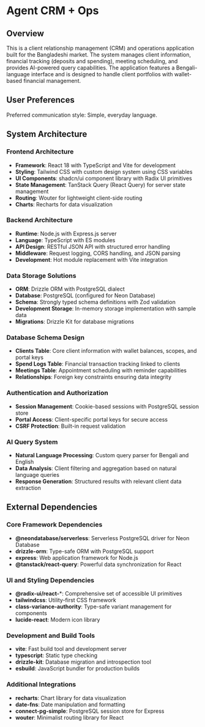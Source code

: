 # Agent CRM + Ops

## Overview

This is a client relationship management (CRM) and operations application built for the Bangladeshi market. The system manages client information, financial tracking (deposits and spending), meeting scheduling, and provides AI-powered query capabilities. The application features a Bengali-language interface and is designed to handle client portfolios with wallet-based financial management.

## User Preferences

Preferred communication style: Simple, everyday language.

## System Architecture

### Frontend Architecture
- **Framework**: React 18 with TypeScript and Vite for development
- **Styling**: Tailwind CSS with custom design system using CSS variables
- **UI Components**: shadcn/ui component library with Radix UI primitives
- **State Management**: TanStack Query (React Query) for server state management
- **Routing**: Wouter for lightweight client-side routing
- **Charts**: Recharts for data visualization

### Backend Architecture
- **Runtime**: Node.js with Express.js server
- **Language**: TypeScript with ES modules
- **API Design**: RESTful JSON API with structured error handling
- **Middleware**: Request logging, CORS handling, and JSON parsing
- **Development**: Hot module replacement with Vite integration

### Data Storage Solutions
- **ORM**: Drizzle ORM with PostgreSQL dialect
- **Database**: PostgreSQL (configured for Neon Database)
- **Schema**: Strongly typed schema definitions with Zod validation
- **Development Storage**: In-memory storage implementation with sample data
- **Migrations**: Drizzle Kit for database migrations

### Database Schema Design
- **Clients Table**: Core client information with wallet balances, scopes, and portal keys
- **Spend Logs Table**: Financial transaction tracking linked to clients
- **Meetings Table**: Appointment scheduling with reminder capabilities
- **Relationships**: Foreign key constraints ensuring data integrity

### Authentication and Authorization
- **Session Management**: Cookie-based sessions with PostgreSQL session store
- **Portal Access**: Client-specific portal keys for secure access
- **CSRF Protection**: Built-in request validation

### AI Query System
- **Natural Language Processing**: Custom query parser for Bengali and English
- **Data Analysis**: Client filtering and aggregation based on natural language queries
- **Response Generation**: Structured results with relevant client data extraction

## External Dependencies

### Core Framework Dependencies
- **@neondatabase/serverless**: Serverless PostgreSQL driver for Neon Database
- **drizzle-orm**: Type-safe ORM with PostgreSQL support
- **express**: Web application framework for Node.js
- **@tanstack/react-query**: Powerful data synchronization for React

### UI and Styling Dependencies
- **@radix-ui/react-***: Comprehensive set of accessible UI primitives
- **tailwindcss**: Utility-first CSS framework
- **class-variance-authority**: Type-safe variant management for components
- **lucide-react**: Modern icon library

### Development and Build Tools
- **vite**: Fast build tool and development server
- **typescript**: Static type checking
- **drizzle-kit**: Database migration and introspection tool
- **esbuild**: JavaScript bundler for production builds

### Additional Integrations
- **recharts**: Chart library for data visualization
- **date-fns**: Date manipulation and formatting
- **connect-pg-simple**: PostgreSQL session store for Express
- **wouter**: Minimalist routing library for React